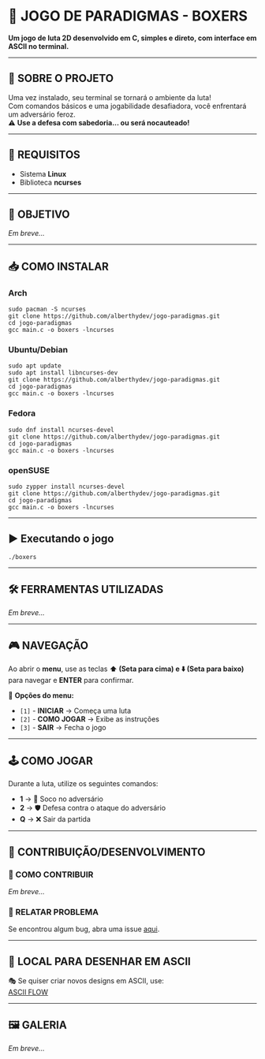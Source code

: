 # 🥊 JOGO DE PARADIGMAS - BOXERS  
**Um jogo de luta 2D desenvolvido em C, simples e direto, com interface em ASCII no terminal.**  

---

## 📌 SOBRE O PROJETO  
Uma vez instalado, seu terminal se tornará o ambiente da luta!  
Com comandos básicos e uma jogabilidade desafiadora, você enfrentará um adversário feroz.  
⚠️ **Use a defesa com sabedoria... ou será nocauteado!**  

---

## 🔧 REQUISITOS  
- Sistema **Linux**  
- Biblioteca **ncurses**  

---

## 🎯 OBJETIVO  
*Em breve...*  

---

## 📥 COMO INSTALAR  
### Arch
```
sudo pacman -S ncurses
git clone https://github.com/alberthydev/jogo-paradigmas.git
cd jogo-paradigmas
gcc main.c -o boxers -lncurses
```

### Ubuntu/Debian
```
sudo apt update
sudo apt install libncurses-dev
git clone https://github.com/alberthydev/jogo-paradigmas.git
cd jogo-paradigmas
gcc main.c -o boxers -lncurses
```

### Fedora
```
sudo dnf install ncurses-devel
git clone https://github.com/alberthydev/jogo-paradigmas.git
cd jogo-paradigmas
gcc main.c -o boxers -lncurses
```

### openSUSE
```
sudo zypper install ncurses-devel
git clone https://github.com/alberthydev/jogo-paradigmas.git
cd jogo-paradigmas
gcc main.c -o boxers -lncurses
```
---

## ▶️ Executando o jogo
```
./boxers
```

---

## 🛠️ FERRAMENTAS UTILIZADAS  
*Em breve...*  

---

## 🎮 NAVEGAÇÃO  
Ao abrir o **menu**, use as teclas **⬆️ (Seta para cima) e ⬇️ (Seta para baixo)** para navegar e **ENTER** para confirmar.  

📌 **Opções do menu:**  
- `[1]` - **INICIAR** → Começa uma luta  
- `[2]` - **COMO JOGAR** → Exibe as instruções  
- `[3]` - **SAIR** → Fecha o jogo  

---

## 🕹️ COMO JOGAR  
Durante a luta, utilize os seguintes comandos:  
- **1** → 🥊 Soco no adversário  
- **2** → 🛡️ Defesa contra o ataque do adversário  
- **Q** → ❌ Sair da partida  

---

## 🤝 CONTRIBUIÇÃO/DESENVOLVIMENTO  

### 📝 COMO CONTRIBUIR  
*Em breve...*  

### 🐛 RELATAR PROBLEMA  
Se encontrou algum bug, abra uma issue [aqui]().  

---

## 🎨 LOCAL PARA DESENHAR EM ASCII  
🎭 Se quiser criar novos designs em ASCII, use:  
[ASCII FLOW](https://asciiflow.com/#/)  

---

## 🖼️ GALERIA  
*Em breve...*  
